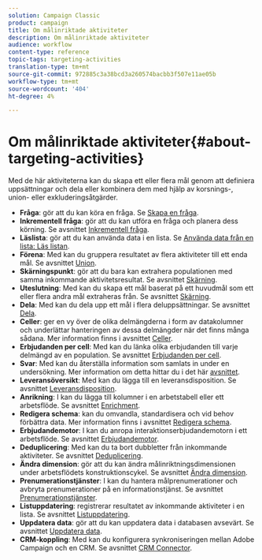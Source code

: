```yaml
---
solution: Campaign Classic
product: campaign
title: Om målinriktade aktiviteter
description: Om målinriktade aktiviteter
audience: workflow
content-type: reference
topic-tags: targeting-activities
translation-type: tm+mt
source-git-commit: 972885c3a38bcd3a260574bacbb3f507e11ae05b
workflow-type: tm+mt
source-wordcount: '404'
ht-degree: 4%

---
```



# Om målinriktade aktiviteter{#about-targeting-activities}

Med de här aktiviteterna kan du skapa ett eller flera mål genom att definiera uppsättningar och dela eller kombinera dem med hjälp av korsnings-, union- eller exkluderingsåtgärder.

* **Fråga**: gör att du kan köra en fråga. Se [Skapa en fråga](../../workflow/using/query.md#creating-a-query).
* **Inkrementell fråga**: gör att du kan utföra en fråga och planera dess körning. Se avsnittet [Inkrementell fråga](../../workflow/using/incremental-query.md).
* **Läslista**: gör att du kan använda data i en lista. Se [Använda data från en lista: Läs listan](../../workflow/using/importing-data.md#using-data-from-a-list--read-list).
* **Förena**: Med kan du gruppera resultatet av flera aktiviteter till ett enda mål. Se avsnittet [Union](../../workflow/using/union.md).
* **Skärningspunkt**: gör att du bara kan extrahera populationen med samma inkommande aktivitetsresultat. Se avsnittet [Skärning](../../workflow/using/intersection.md).
* **Uteslutning**: Med kan du skapa ett mål baserat på ett huvudmål som ett eller flera andra mål extraheras från. Se avsnittet [Skärning](../../workflow/using/intersection.md).
* **Dela**: Med kan du dela upp ett mål i flera deluppsättningar. Se avsnittet [Dela](../../workflow/using/split.md).
* **Celler**: ger en vy över de olika delmängderna i form av datakolumner och underlättar hanteringen av dessa delmängder när det finns många sådana. Mer information finns i avsnittet [Celler](../../workflow/using/cells.md).
* **Erbjudanden per cell**: Med kan du länka olika erbjudanden till varje delmängd av en population. Se avsnittet [Erbjudanden per cell](../../workflow/using/offers-by-cell.md).
* **Svar**: Med kan du återställa information som samlats in under en undersökning. Mer information om detta hittar du i det här [avsnittet](../../web/using/getting-started-with-surveys.md).
* **Leveransöversikt**: Med kan du lägga till en leveransdisposition. Se avsnittet [Leveransdisposition](../../workflow/using/delivery-outline.md).
* **Anrikning**: I kan du lägga till kolumner i en arbetstabell eller ett arbetsflöde. Se avsnittet [Enrichment](../../workflow/using/enrichment.md).
* **Redigera schema**: kan du omvandla, standardisera och vid behov förbättra data. Mer information finns i avsnittet [Redigera schema](../../workflow/using/edit-schema.md).
* **Erbjudandemotor**: I kan du anropa interaktionserbjudandemotorn i ett arbetsflöde. Se avsnittet [Erbjudandemotor](../../workflow/using/offer-engine.md).
* **Deduplicering**: Med kan du ta bort dubbletter från inkommande aktiviteter. Se avsnittet [Deduplicering](../../workflow/using/deduplication.md).
* **Ändra dimension**: gör att du kan ändra målinriktningsdimensionen under arbetsflödets konstruktionscykel. Se avsnittet [Ändra dimension](../../workflow/using/change-dimension.md).
* **Prenumerationstjänster**: I kan du hantera målprenumerationer och avbryta prenumerationer på en informationstjänst. Se avsnittet [Prenumerationstjänster](../../workflow/using/subscription-services.md).
* **Listuppdatering**: registrerar resultatet av inkommande aktiviteter i en lista. Se avsnittet [Listuppdatering](../../workflow/using/list-update.md).
* **Uppdatera data**: gör att du kan uppdatera data i databasen avsevärt. Se avsnittet [Uppdatera data](../../workflow/using/update-data.md).
* **CRM-koppling**: Med kan du konfigurera synkroniseringen mellan Adobe Campaign och en CRM. Se avsnittet [CRM Connector](../../workflow/using/crm-connector.md).

